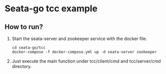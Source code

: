 # Seata-go tcc example

## How to run?

1. Start the seata-server and zookeeper service with the docker file.

   ```shell
   cd seata-go/tcc
   docker-compose -f docker-compose.yml up -d seata-server zookeeper
   ```

2. Just execute the main function under tcc/client/cmd and tcc/server/cmd directory.

